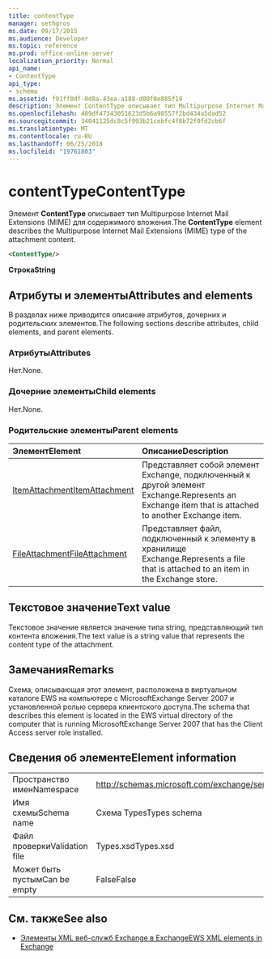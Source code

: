 ```yaml
---
title: contentType
manager: sethgros
ms.date: 09/17/2015
ms.audience: Developer
ms.topic: reference
ms.prod: office-online-server
localization_priority: Normal
api_name:
- ContentType
api_type:
- schema
ms.assetid: f91ff0df-0d8a-43ea-a188-d80f0e885f19
description: Элемент ContentType описывает тип Multipurpose Internet Mail Extensions (MIME) для содержимого вложения.
ms.openlocfilehash: 489df47343051623d5b6a98557f2bd434a5dad52
ms.sourcegitcommit: 34041125dc8c5f993b21cebfc4f8b72f0fd2cb6f
ms.translationtype: MT
ms.contentlocale: ru-RU
ms.lasthandoff: 06/25/2018
ms.locfileid: "19761803"
---
```

# <a name="contenttype"></a><span data-ttu-id="46dbd-103">contentType</span><span class="sxs-lookup"><span data-stu-id="46dbd-103">ContentType</span></span>

<span data-ttu-id="46dbd-104">Элемент **ContentType** описывает тип Multipurpose Internet Mail Extensions (MIME) для содержимого вложения.</span><span class="sxs-lookup"><span data-stu-id="46dbd-104">The **ContentType** element describes the Multipurpose Internet Mail Extensions (MIME) type of the attachment content.</span></span> 
  
```xml
<ContentType/>
```

 <span data-ttu-id="46dbd-105">**Строка**</span><span class="sxs-lookup"><span data-stu-id="46dbd-105">**String**</span></span>
## <a name="attributes-and-elements"></a><span data-ttu-id="46dbd-106">Атрибуты и элементы</span><span class="sxs-lookup"><span data-stu-id="46dbd-106">Attributes and elements</span></span>

<span data-ttu-id="46dbd-107">В разделах ниже приводится описание атрибутов, дочерних и родительских элементов.</span><span class="sxs-lookup"><span data-stu-id="46dbd-107">The following sections describe attributes, child elements, and parent elements.</span></span>
  
### <a name="attributes"></a><span data-ttu-id="46dbd-108">Атрибуты</span><span class="sxs-lookup"><span data-stu-id="46dbd-108">Attributes</span></span>

<span data-ttu-id="46dbd-109">Нет.</span><span class="sxs-lookup"><span data-stu-id="46dbd-109">None.</span></span>
  
### <a name="child-elements"></a><span data-ttu-id="46dbd-110">Дочерние элементы</span><span class="sxs-lookup"><span data-stu-id="46dbd-110">Child elements</span></span>

<span data-ttu-id="46dbd-111">Нет.</span><span class="sxs-lookup"><span data-stu-id="46dbd-111">None.</span></span>
  
### <a name="parent-elements"></a><span data-ttu-id="46dbd-112">Родительские элементы</span><span class="sxs-lookup"><span data-stu-id="46dbd-112">Parent elements</span></span>

|<span data-ttu-id="46dbd-113">**Элемент**</span><span class="sxs-lookup"><span data-stu-id="46dbd-113">**Element**</span></span>|<span data-ttu-id="46dbd-114">**Описание**</span><span class="sxs-lookup"><span data-stu-id="46dbd-114">**Description**</span></span>|
|:-----|:-----|
|[<span data-ttu-id="46dbd-115">ItemAttachment</span><span class="sxs-lookup"><span data-stu-id="46dbd-115">ItemAttachment</span></span>](itemattachment.md) <br/> |<span data-ttu-id="46dbd-116">Представляет собой элемент Exchange, подключенный к другой элемент Exchange.</span><span class="sxs-lookup"><span data-stu-id="46dbd-116">Represents an Exchange item that is attached to another Exchange item.</span></span>  <br/> |
|[<span data-ttu-id="46dbd-117">FileAttachment</span><span class="sxs-lookup"><span data-stu-id="46dbd-117">FileAttachment</span></span>](fileattachment.md) <br/> |<span data-ttu-id="46dbd-118">Представляет файл, подключенный к элементу в хранилище Exchange.</span><span class="sxs-lookup"><span data-stu-id="46dbd-118">Represents a file that is attached to an item in the Exchange store.</span></span>  <br/> |
   
## <a name="text-value"></a><span data-ttu-id="46dbd-119">Текстовое значение</span><span class="sxs-lookup"><span data-stu-id="46dbd-119">Text value</span></span>

<span data-ttu-id="46dbd-120">Текстовое значение является значение типа string, представляющий тип контента вложения.</span><span class="sxs-lookup"><span data-stu-id="46dbd-120">The text value is a string value that represents the content type of the attachment.</span></span>
  
## <a name="remarks"></a><span data-ttu-id="46dbd-121">Замечания</span><span class="sxs-lookup"><span data-stu-id="46dbd-121">Remarks</span></span>

<span data-ttu-id="46dbd-122">Схема, описывающая этот элемент, расположена в виртуальном каталоге EWS на компьютере с MicrosoftExchange Server 2007 и установленной ролью сервера клиентского доступа.</span><span class="sxs-lookup"><span data-stu-id="46dbd-122">The schema that describes this element is located in the EWS virtual directory of the computer that is running MicrosoftExchange Server 2007 that has the Client Access server role installed.</span></span>
  
## <a name="element-information"></a><span data-ttu-id="46dbd-123">Сведения об элементе</span><span class="sxs-lookup"><span data-stu-id="46dbd-123">Element information</span></span>

|||
|:-----|:-----|
|<span data-ttu-id="46dbd-124">Пространство имен</span><span class="sxs-lookup"><span data-stu-id="46dbd-124">Namespace</span></span>  <br/> |http://schemas.microsoft.com/exchange/services/2006/types  <br/> |
|<span data-ttu-id="46dbd-125">Имя схемы</span><span class="sxs-lookup"><span data-stu-id="46dbd-125">Schema name</span></span>  <br/> |<span data-ttu-id="46dbd-126">Схема Types</span><span class="sxs-lookup"><span data-stu-id="46dbd-126">Types schema</span></span>  <br/> |
|<span data-ttu-id="46dbd-127">Файл проверки</span><span class="sxs-lookup"><span data-stu-id="46dbd-127">Validation file</span></span>  <br/> |<span data-ttu-id="46dbd-128">Types.xsd</span><span class="sxs-lookup"><span data-stu-id="46dbd-128">Types.xsd</span></span>  <br/> |
|<span data-ttu-id="46dbd-129">Может быть пустым</span><span class="sxs-lookup"><span data-stu-id="46dbd-129">Can be empty</span></span>  <br/> |<span data-ttu-id="46dbd-130">False</span><span class="sxs-lookup"><span data-stu-id="46dbd-130">False</span></span>  <br/> |
   
## <a name="see-also"></a><span data-ttu-id="46dbd-131">См. также</span><span class="sxs-lookup"><span data-stu-id="46dbd-131">See also</span></span>



- [<span data-ttu-id="46dbd-132">Элементы XML веб-служб Exchange в Exchange</span><span class="sxs-lookup"><span data-stu-id="46dbd-132">EWS XML elements in Exchange</span></span>](ews-xml-elements-in-exchange.md)

